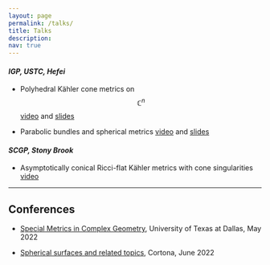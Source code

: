 ```yaml
---
layout: page
permalink: /talks/
title: Talks
description:
nav: true
---
```


#### *IGP, USTC, Hefei*

* Polyhedral Kähler cone metrics on $$ \mathbb{C}^n $$ [video](http://en.igp.ustc.edu.cn/2022/0307/c30223a547908/page.htm) and [slides](../assets/pdf/PK-USTC.pdf)

* Parabolic bundles and spherical metrics [video](https://igp.ustc.edu.cn/2022/0307/c28836a547934/page.htm) and [slides](../assets/pdf/SPH-TALK.pdf)

#### *SCGP, Stony Brook*

* Asymptotically conical Ricci-flat Kähler metrics with cone singularities [video](https://scgp.stonybrook.edu/video/results.php?profile_id=2409)

---

## **Conferences**

* [Special Metrics in Complex Geometry](https://sites.google.com/view/smcg2022/home), University of Texas at Dallas, May 2022

* [Spherical surfaces and related topics](https://www1.mat.uniroma1.it/people/mondello/ricerca/spherical2022/), Cortona, June 2022
